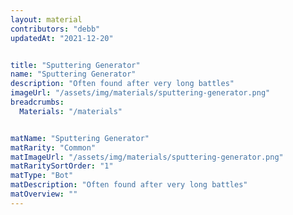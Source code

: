 ```yaml
---
layout: material
contributors: "debb"
updatedAt: "2021-12-20"


title: "Sputtering Generator"
name: "Sputtering Generator"
description: "Often found after very long battles"
imageUrl: "/assets/img/materials/sputtering-generator.png"
breadcrumbs:
  Materials: "/materials"


matName: "Sputtering Generator"
matRarity: "Common"
matImageUrl: "/assets/img/materials/sputtering-generator.png"
matRaritySortOrder: "1"
matType: "Bot"
matDescription: "Often found after very long battles"
matOverview: ""
---
```

